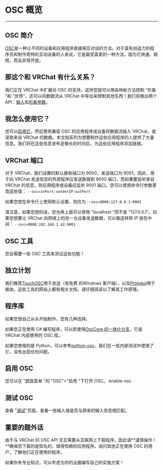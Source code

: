 # OSC 概览

------------

## OSC 简介
[OSC](https://opensoundcontrol.stanford.edu/index.html "OSC")是一种让不同的设备和应用程序直接相互对话的方法。对于富有创造力的程序员和制作奇特的互动设备的人来说，它是最受喜爱的一种方法，因为它快速、联网，而且非常开放。

## 那这个和 VRChat 有什么关系？
我们正在 VRChat 中扩展对 OSC 的支持，这样您就可以用各种新方法控制 "形象 "和 "世界"，还可以将数据流从 VRChat 中导出来控制其他东西！我们将推出两个 API：[输入](https://docs.vrchat.com/docs/osc-as-input-controller "输入")和[形象参数](https://docs.vrchat.com/docs/osc-avatar-parameters "参数")。

## 我怎么使用它？
您可以[启用它](https://docs.vrchat.com/docs/osc-overview#enabling-it "启用它")，然后使用兼容 OSC 的应用程序或设备将数据流输入 VRChat，或读取来自 VRChat 的数据。本文档系列为想要制作这些应用程序的人提供了大量信息。我们将在这些信息发布足够长的时间后，为这些应用程序添加链接。

## VRChat 端口
对于 VRChat，我们设置的默认接收端口为 9000，发送端口为 9001。因此，用于向 VRChat 发送信息的外部程序应发送数据到 9000 端口，而如果要监听来自 VRChat 的信息，则应用程序或设备应监听 9001 端口。您可以使用命令行参数更改这些值：
`--osc=inPort:senderIP:outPort`

如果您想在命令行上使用默认设置，则应为
`--osc=9000:127.0.0.1:9001`

请注意，如果您想的话，您也再上面可以使用 "localhost "而不是 "127.0.0.1"。如果您想要让 VRChat 向网络上的另一台设备发送数据，可以像这样把 IP 放在中间：
`--osc=9000:192.168.1.42:9001`

## OSC 工具
您会需要一些 OSC 工具来测试这些功能！

## 独立计划
我们推荐[TouchOSC](https://hexler.net/touchosc "TouchOSC")用于发送（有免费 的Windows 客户端），以及[Protokol](https://hexler.net/protokol "Protokol")用于接收。这些工具的网站上都有相关文档，请仔细阅读以了解其工作原理。

## 程序库
如果您想自己从头开始制作，您有几种选择。

如果您正在使用 C# 编写程序，可以抓使用[OscCore 的一体化分支](https://github.com/vrchat/osccore/tree/all-in-one "OscCore 的一体化分支")，它是 VRChat 内部使用的 OSC 库。

如果您使用的是 Python，可以参考[python-osc](https://github.com/attwad/python-osc "python-osc")，我们在一些内部测试中使用了它，没有出现任何问题。

## 启用 OSC
您可以在 "圆盘菜单 "的 "OSC">"启用 "下打开 OSC。
enable-osc

## 测试 OSC
查看 "[调试](https://docs.vrchat.com/docs/osc-debugging "调试")"页面，查看一些输入值是否与原来的输入信息相匹配。

## 重要的题外话
由于与 VRChat 的 OSC API 交互需要从互联网上下载程序，因此请**谨慎操作！**确保您下载的是知名的、值得信赖的应用程序。询问其他正在使用 OSC 的用户，了解他们正在使用的程序。

如果你有专业知识，可以考虑为你的设置编写自己的实施方案！
